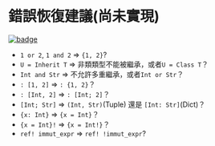 # 錯誤恢復建議(尚未實現)

[![badge](https://img.shields.io/endpoint.svg?url=https%3A%2F%2Fgezf7g7pd5.execute-api.ap-northeast-1.amazonaws.com%2Fdefault%2Fsource_up_to_date%3Fowner%3Derg-lang%26repos%3Derg%26ref%3Dmain%26path%3Ddoc/EN/compiler/TODO_recov_suggest.md%26commit_hash%3Dd15cbbf7b33df0f78a575cff9679d84c36ea3ab1)](https://gezf7g7pd5.execute-api.ap-northeast-1.amazonaws.com/default/source_up_to_date?owner=erg-lang&repos=erg&ref=main&path=doc/EN/compiler/TODO_recov_suggest.md&commit_hash=d15cbbf7b33df0f78a575cff9679d84c36ea3ab1)

*  `1 or 2`, `1 and 2` => `{1, 2}`?
* `U = Inherit T` => 非類類型不能被繼承，或者`U = Class T`？
* `Int and Str` => 不允許多重繼承，或者`Int or Str`？
* `: [1, 2]` => `: {1, 2}`？
* `: [Int, 2]` => `: [Int; 2]`？
* `[Int; Str]` => `(Int, Str)`(Tuple) 還是 `[Int: Str]`(Dict)？
* `{x: Int}` => `{x = Int}`？
* `{x = Int}!` => `{x = Int!}`？
* `ref! immut_expr` => `ref! !immut_expr`?